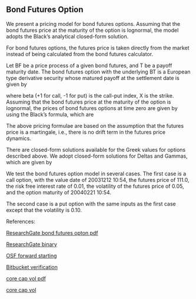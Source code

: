## Bond Futures Option 
   
We present a pricing model for bond futures options.  Assuming that the bond futures price at the maturity of the option is lognormal, the model adopts the Black’s analytical closed-form solution.

For bond futures options, the futures price is taken directly from the market instead of being calculated from the bond futures calculator.


Let BF  be a price process of a given bond futures, and T be a payoff maturity date.  The bond futures option with the underlying BT is a European type derivative security whose matured payoff at the settlement date is given by

where beta (+1 for call, -1 for put) is the call-put index, X is the strike.  Assuming that the bond futures price at the maturity of the option is lognormal, the prices of bond futures options at time zero are given by using the Black’s formula, which are

The above pricing formulae are based on the assumption that the futures price is a martingale, i.e., there is no drift term in the futures price dynamics.

There are closed-form solutions available for the Greek values for options described above.  We adopt closed-form solutions for Deltas and Gammas, which are given by

We test the bond futures option model in several cases. The first case is a call option, with the value date of 20031212 10:54, the futures price of 111.0, the risk free interest rate of 0.01, the volatility of the futures price of 0.05, and the option maturity of 20040221 10:54.  

The second case is a put option with the same inputs as the first case except that the volatility is 0.10.


References:

   
[ResearchGate bond futures opton pdf](https://www.researchgate.net/profile/Tim-Xiao/publication/369879856_Bond_Futures_Option_Model/links/643046fa20f25554da165e99/Bond-Futures-Option-Model.pdf)
   
[ResearchGate binary](https://www.researchgate.net/publication/369879856_Bond_Futures_Option_Model)

[OSF forward starting](https://osf.io/3vq8t/download)

[Bitbucket verification](https://bitbucket.org/timxiao1203/price-verification/downloads/IndependentValidation.pdf)

[core cap vol pdf](https://core.ac.uk/download/534864981.pdf)

[core cap vol](https://core.ac.uk/works/127928666)
   